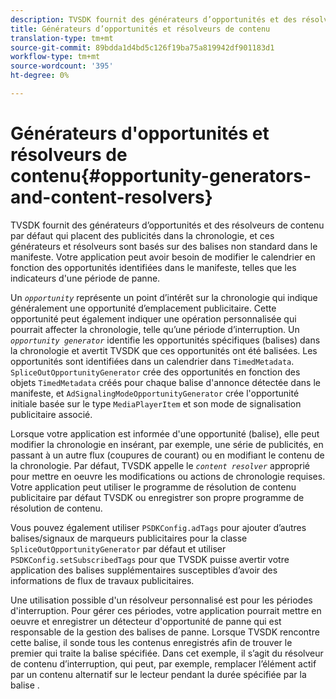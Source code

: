 ```yaml
---
description: TVSDK fournit des générateurs d’opportunités et des résolveurs de contenu par défaut qui placent des publicités dans la chronologie, et ces générateurs et résolveurs sont basés sur des balises non standard dans le manifeste. Votre application peut avoir besoin de modifier le calendrier en fonction des opportunités identifiées dans le manifeste, telles que les indicateurs d'une période de panne.
title: Générateurs d’opportunités et résolveurs de contenu
translation-type: tm+mt
source-git-commit: 89bdda1d4bd5c126f19ba75a819942df901183d1
workflow-type: tm+mt
source-wordcount: '395'
ht-degree: 0%

---
```



# Générateurs d&#39;opportunités et résolveurs de contenu{#opportunity-generators-and-content-resolvers}

TVSDK fournit des générateurs d’opportunités et des résolveurs de contenu par défaut qui placent des publicités dans la chronologie, et ces générateurs et résolveurs sont basés sur des balises non standard dans le manifeste. Votre application peut avoir besoin de modifier le calendrier en fonction des opportunités identifiées dans le manifeste, telles que les indicateurs d&#39;une période de panne.

Un *`opportunity`* représente un point d’intérêt sur la chronologie qui indique généralement une opportunité d’emplacement publicitaire. Cette opportunité peut également indiquer une opération personnalisée qui pourrait affecter la chronologie, telle qu’une période d’interruption. Un *`opportunity generator`* identifie les opportunités spécifiques (balises) dans la chronologie et avertit TVSDK que ces opportunités ont été balisées. Les opportunités sont identifiées dans un calendrier dans `TimedMetadata`. `SpliceOutOpportunityGenerator` crée des opportunités en fonction des objets `TimedMetadata` créés pour chaque balise d&#39;annonce détectée dans le manifeste, et `AdSignalingModeOpportunityGenerator` crée l&#39;opportunité initiale basée sur le type `MediaPlayerItem` et son mode de signalisation publicitaire associé.

Lorsque votre application est informée d&#39;une opportunité (balise), elle peut modifier la chronologie en insérant, par exemple, une série de publicités, en passant à un autre flux (coupures de courant) ou en modifiant le contenu de la chronologie. Par défaut, TVSDK appelle le *`content resolver`* approprié pour mettre en oeuvre les modifications ou actions de chronologie requises. Votre application peut utiliser le programme de résolution de contenu publicitaire par défaut TVSDK ou enregistrer son propre programme de résolution de contenu.

Vous pouvez également utiliser `PSDKConfig.adTags` pour ajouter d’autres balises/signaux de marqueurs publicitaires pour la classe `SpliceOutOpportunityGenerator` par défaut et utiliser `PSDKConfig.setSubscribedTags` pour que TVSDK puisse avertir votre application des balises supplémentaires susceptibles d’avoir des informations de flux de travaux publicitaires.

Une utilisation possible d&#39;un résolveur personnalisé est pour les périodes d&#39;interruption. Pour gérer ces périodes, votre application pourrait mettre en oeuvre et enregistrer un détecteur d&#39;opportunité de panne qui est responsable de la gestion des balises de panne. Lorsque TVSDK rencontre cette balise, il sonde tous les contenus enregistrés afin de trouver le premier qui traite la balise spécifiée. Dans cet exemple, il s’agit du résolveur de contenu d’interruption, qui peut, par exemple, remplacer l’élément actif par un contenu alternatif sur le lecteur pendant la durée spécifiée par la balise .
